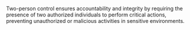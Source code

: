 Two-person control ensures accountability and integrity by requiring the presence of two authorized individuals to perform critical actions, preventing unauthorized or malicious activities in sensitive environments.